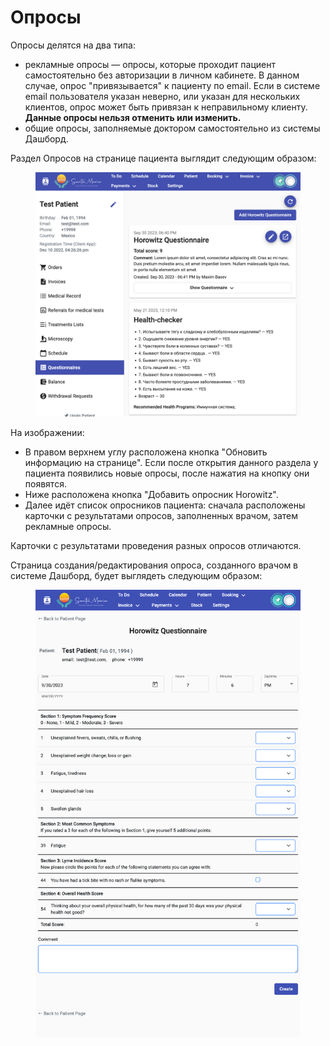 # Опросы

Опросы делятся на два типа:

* рекламные опросы — опросы, которые проходит пациент самостоятельно без авторизации в личном кабинете. В данном случае, опрос "привязывается" к пациенту по email. Если в системе email пользователя указан неверно, или указан для нескольких клиентов, опрос может быть привязан к неправильному клиенту. **Данные опросы нельзя отменить или изменить.**
* общие опросы, заполняемые доктором самостоятельно из системы Дашборд.

Раздел Опросов на странице пациента выглядит следующим образом:

<figure><img src="../../../.gitbook/assets/image.png" alt=""><figcaption></figcaption></figure>

На изображении:

* В правом верхнем углу расположена кнопка "Обновить информацию на странице". Если после открытия данного раздела у пациента появились новые опросы, после нажатия на кнопку они появятся.
* Ниже расположена кнопка "Добавить опросник Horowitz".
* Далее идёт список опросников пациента: сначала расположены карточки с результатами опросов, заполненных врачом, затем рекламные опросы.

Карточки с результатами проведения разных опросов отличаются.

Страница создания/редактирования опроса, созданного врачом в системе Дашборд, будет выглядеть следующим образом:

<figure><img src="../../../.gitbook/assets/screencapture-sybillehealth-dashboard-questionnaire-create-6304d432fdc02a5ba8064180-2023-09-30-19_08_41.png" alt=""><figcaption></figcaption></figure>

